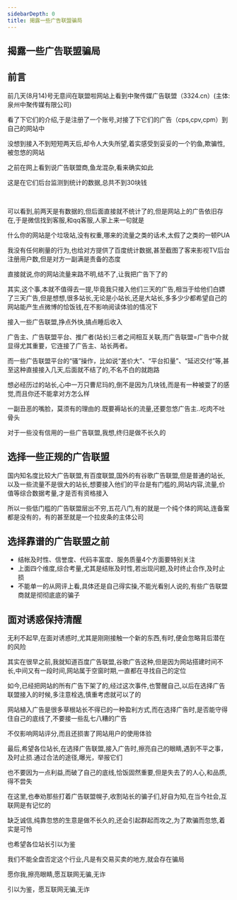 ```yaml
---
sidebarDepth: 0
title: 揭露一些广告联盟骗局
---
```


## 揭露一些广告联盟骗局

## 前言

前几天(8月14)号无意间在联盟啦网站上看到中聚传媒广告联盟（3324.cn）(主体:泉州中聚传媒有限公司)

看了下它们的介绍,于是注册了一个账号,对接了下它们的广告（cps,cpv,cpm）到自己的网站中

没想到接入不到短短两天后,却令人大失所望,着实感受到妥妥的一个钓鱼,欺骗性,被忽悠的网站

之前在网上看到说广告联盟商,鱼龙混杂,看来确实如此

这是在它们后台监测到统计的数据,总共不到30块钱

<img class="medium-zoom lazy" loading="lazy" src="https://itclan.cn/wp-content/uploads/2022/08/05-1-1024x267.png"  alt="" />
<img class="medium-zoom lazy" loading="lazy" src="https://pic4.zhimg.com/80/v2-56ae81bbc8b293520ff74688e679dd6b_720w.jpg"  alt="" />

可以看到,前两天是有数据的,但后面直接就不统计了的,但是网站上的广告依旧存在,于是微信找到客服,和qq客服,人家上来一句就是

什么你的网站是个垃圾站,没有权重,哪来的流量之类的话术,太假了之类的一顿PUA

我没有任何刷量的行为,也给对方提供了百度统计数据,甚至截图了客来影视TV后台注册用户数,但是对方一副满是责备的态度

直接就说,你的网站流量来路不明,结不了,让我把广告下了的

其实,这个事,本就不值得去一提,毕竟我只接入他们三天的广告,相当于给他们白嫖了三天广告,但是想想,很多站长,无论是小站长,还是大站长,多多少少都希望自己的网站能产生点微博的恰饭钱,在不影响阅读体验的情况下

接入一些广告联盟,挣点外快,搞点睡后收入

广告主、广告联盟平台、推广者(站长)三者之间相互关联,而广告联盟=广告中介就显得尤其重要，它连接了广告主、站长两者。

而一些广告联盟平台的“骚”操作，比如说“差价大”、“平台扣量”、“延迟交付”等,甚至这种直接接入几天,后面就不结了的,不名不白的就跑路

想必经历过的站长,心中一万只曹尼玛的,倒不是因为几块钱,而是有一种被耍了的感觉,而且你还不能拿对方怎么样

一副丑恶的嘴脸，莫须有的理由的.既要褥站长的流量,还要忽悠广告主..吃肉不吐骨头

对于一些没有信用的一些广告联盟,我想,终归是做不长久的

## 选择一些正规的广告联盟

国内知名度比较大广告联盟,有百度联盟,国外的有谷歌广告联盟,但是普通的站长,以及一些流量不是很大的站长,想要接入他们的平台是有门槛的,网站内容,流量,价值等综合数据考量,才是否有资格接入

所以一些低门槛的广告联盟层出不穷,五花八门,有的就是一个纯个体的网站,连备案都是没有的，有的甚至就是一个拉皮条的主体公司

## 选择靠谱的广告联盟之前

* 结帐及时性、信誉度、代码丰富度、服务质量4个方面要特别关注
* 上面四个维度,综合考量,尤其是结账及时性,若出现问题,及时终止合作,及时止损
* 不能单一的从网评上看,具体还是自己得实操,不能光看别人说的,有些广告联盟商就是彻彻底底的骗子

## 面对诱惑保持清醒

无利不起早,在面对诱惑时,尤其是刚刚接触一个新的东西,有时,便会忽略背后潜在的风险

其实在很早之前,我就知道百度广告联盟,谷歌广告这种,但是因为网站搭建时间不长,中间又有一段时间,网站属于空窗时期,一直都在寻找自己的定位

如今,已经把网站的所有广告下架了的,经过这次事件,也警醒自己,以后在选择广告联盟接入的时候,多注意栓选,慎重考虑就可以了的

网站植入广告是很多草根站长不得已的一种盈利方式,而在选择广告时,是否能守得住自己的底线了,不要接一些乱七八糟的广告

不仅影响网站评分,而且还损害了网站用户的使用体验

最后,希望各位站长,在选择广告联盟,接入广告时,擦亮自己的眼睛,遇到不平之事，及时止损.通过合法的途径,曝光，举报它们

也不要因为一点利益,而破了自己的底线,恰饭固然重要,但是失去了的人心,和品质,得不尝失

在这里,也奉劝那些打着广告联盟幌子,收割站长的骗子们,好自为知,在当今社会,互联网是有记忆的

缺乏诚信,纯靠忽悠的生意是做不长久的,还会引起群起而攻之,为了欺骗而忽悠,着实是可怜

也希望各位站长引以为鉴

我们不能全盘否定这个行业,凡是有交易买卖的地方,就会存在骗局

愿你我,擦亮眼睛,愿互联网无骗,无诈

引以为鉴，愿互联网无骗,无诈

<footer-FooterLink :isShareLink="true" :isDaShang="true" />
